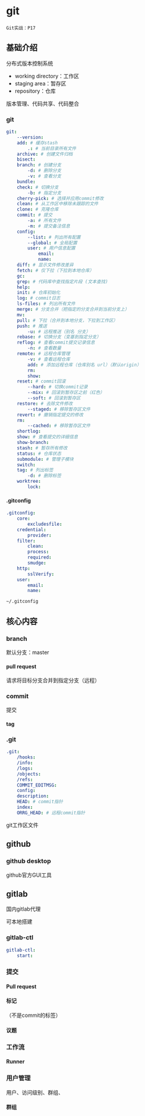 # git

`Git实战：P17`

## 基础介绍

分布式版本控制系统

- working directory：工作区
- staging area：暂存区
- repository：仓库

版本管理、代码共享、代码整合

### git
```yaml
git:
    --version:
    add: # 缓存stash
        .: # 当前目录所有文件
    archive: # 创建文件归档
    bisect:
    branch: # 创建分支
        -d: # 删除分支
        -v: # 查看分支
    bundle:
    check: # 切换分支
        -b: # 指定分支
    cherry-pick: # 选择并应用commit修改
    clean: # 从工作区中移除未跟踪的文件
    clone: # 克隆仓库
    commit: # 提交
        -a: # 所有文件
        -m: # 提交备注信息
    config:
        --list: # 列出所有配置
        --global: # 全局配置
        user: # 用户信息配置
            email:
            name:
    diff: # 显示文件修改差异
    fetch: # 仅下拉（下拉到本地仓库）
    gc:
    grep: # 代码库中查找指定片段 (文本查找)
    help:
    init: # 仓库初始化
    log: # commit日志
    ls-files: # 列出所有文件
    merge: # 分支合并（把指定的分支合并到当前分支上）
    mv:
    pull: # 下拉（合并到本地分支，下拉到工作区）
    push: # 推送
        -u: # 远程推送（别名 分支）
    rebase: # 切换分支（变基到指定分支）
    reflog: # 查看commit提交记录信息
        -n: # 查看数量
    remote: # 远程仓库管理
        -v: # 查看远程仓库
        add: # 添加远程仓库（仓库别名 url）（默认origin）
        rm:
        show:
    reset: # commit回滚
        --hard: # 切换commit记录
        --mix: # 回滚到暂存区之前（红色）
        --soft: # 回滚到暂存区
    restore: # 去除文件修改
        --staged: # 移除暂存区文件
    revert: # 撤销指定提交的修改
    rm:
        --cached: # 移除暂存区文件
    shortlog:
    show: # 查看提交的详细信息
    show-branch:
    stash: # 暂存所有修改
    status: # 仓库状态
    submodule: # 管理子模块
    switch:
    tag: # 列出标签
        -d: # 删除标签
    worktree:
        lock:
```



#### .gitconfig
```yaml
.gitconfig:
    core:
        excludesfile:
    credential:
        provider:
    filter:
        clean:
        process:
        required:
        smudge:
    http:
        sslVerify:
    user:
        email:
        name:
```
`~/.gitconfig`


## 核心内容
### branch

默认分支：master


#### pull request

请求将目标分支合并到指定分支（远程）



### commit

提交

#### tag



### .git
```yaml
.git:
    /hooks:
    /info:
    /logs:
    /objects:
    /refs:
    COMMIT_EDITMSG:
    config:
    description:
    HEAD: # commit指针
    index:
    ORRG_HEAD: # 远程commit指针
```

git工作区文件


## github

### github desktop

github官方GUI工具







## gitlab

国内gitlab代理

可本地搭建



### gitlab-ctl
```yaml
gitlab-ctl:
    start:
```


### 提交

#### Pull request

#### 标记

（不是commit的标签）

#### 议题


### 工作流


#### Runner






### 用户管理

用户、访问级别、群组、


#### 群组

